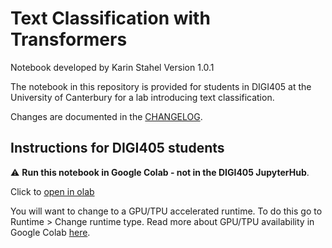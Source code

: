 # Text Classification with Transformers

Notebook developed by Karin Stahel
Version 1.0.1

The notebook in this repository is provided for students in DIGI405 at the University of Canterbury for a lab introducing text classification.   

Changes are documented in the [CHANGELOG](CHANGELOG.md).

## Instructions for DIGI405 students

⚠️ **Run this notebook in Google Colab - not in the DIGI405 JupyterHub**. 

Click to [open in olab](https://colab.research.google.com/github/polsci/text-classification-with-transformer-models/blob/main/DIGI405%20-%20Text%20Classification%20with%20Transformer%20Models.ipynb)

You will want to change to a GPU/TPU accelerated runtime. To do this go to Runtime > Change runtime type. Read more about GPU/TPU availability in Google Colab [here](https://research.google.com/colaboratory/faq.html#gpu-availability).  


